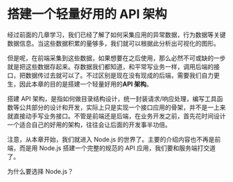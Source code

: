 # 搭建一个轻量好用的 API 架构

经过前面的几章学习，我们已经了解了如何采集应用的异常数据，行为数据等关键数据信息。当这些数据积累的量够多，我们就可以根据此分析出可视化的图形。

但是呢，在前端采集到这些数据，如果想要在之后使用，那么必然不可或缺的一步就是把这些数据存起来。存数据我们都知道，和平常写业务一样，调用后端的接口，把数据传过去就可以了。不过区别是现在没有现成的后端，需要我们自力更生，因此本章的目的是搭建一个轻量好用的**API 架构**。

搭建 API 架构，是指如何做目录结构设计，统一封装请求/响应处理，编写工具函数等公共部分的设计和开发，实际上只是实现一个接口应用的骨架，并不是一上来就直接动手写业务接口。不管是前端还是后端，在业务开发之前，首先花时间设计一个适合自己的好用的架构，往往会让后面的开发事半功倍。

注意，从本章开始，我们就进入 Node.js 的世界了。主要的介绍内容也不再是前端，而是用 Node.js 搭建一个完整的规范的 API 应用，我们要和服务端打交道了。

为什么要选择 Node.js？
